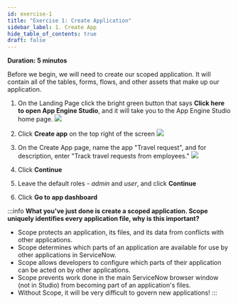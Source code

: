 ```yaml
---
id: exercise-1
title: "Exercise 1: Create Application"
sidebar_label: 1. Create App
hide_table_of_contents: true
draft: false
---
```


**Duration: 5 minutos**

Before we begin, we will need to create our scoped application.  It will contain all of the tables, forms, flows, and other assets that make up our application. 

1. On the Landing Page click the bright green button that says **Click here to open App Engine Studio**, and it will take you to the App Engine Studio home page. 
![](images/2023-11-08-15-06-25.png)


2. Click **Create app** on the top right of the screen
![](images/createapp.png)


3. On the Create App page, name the app "Travel request", and for description, enter "Track travel requests from employees."
![](images/appname.png)


4. Click **Continue**


5. Leave the default roles - *admin* and *user*, and click **Continue**


6. Click **Go to app dashboard**

:::info
**What you've just done is create a scoped application. Scope uniquely identifies every application file, why is this important?**
- Scope protects an application, its files, and its data from conflicts with other applications.
- Scope determines which parts of an application are available for use by other applications in ServiceNow.
- Scope allows developers to configure which parts of their application can be acted on by other applications.
- Scope prevents work done in the main ServiceNow browser window (not in Studio) from becoming part of an application's files.
- Without Scope, it will be very difficult to govern new applications!
:::